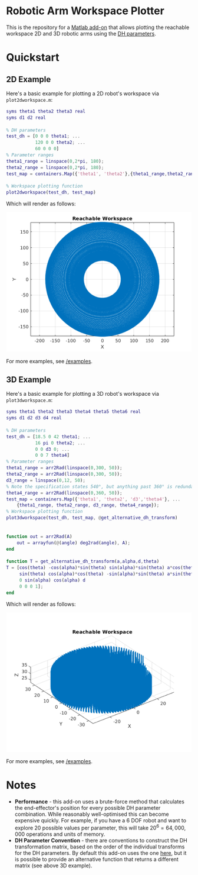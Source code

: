 # Robotic Arm Workspace Plotter
This is the repository for a [Matlab add-on](https://la.mathworks.com/matlabcentral/fileexchange/131239-2d-and-3d-robotic-arm-workspace-plotting) that allows plotting the reachable workspace 2D and 3D robotic arms using the [DH parameters](https://en.wikipedia.org/wiki/Denavit%E2%80%93Hartenberg_parameters).

# Quickstart

## 2D Example
Here's a basic example for plotting a 2D robot's workspace via `plot2dworkspace.m`:
```Matlab
syms theta1 theta2 theta3 real
syms d1 d2 real

% DH parameters
test_dh = [0 0 0 theta1; ...
           120 0 0 theta2; ...
           60 0 0 0]
% Parameter ranges
theta1_range = linspace(0,2*pi, 180);
theta2_range = linspace(0,2*pi, 180);
test_map = containers.Map({'theta1', 'theta2'},{theta1_range,theta2_range});

% Workspace plotting function
plot2dworkspace(test_dh, test_map)
```

Which will render as follows:
<p align="center">
  <img src="doc/2d_robot_example.png" />
</p>

For more examples, see [/examples](/home/niklasz/Desktop/robotic_arm_workspace/examples).

## 3D Example
Here's a basic example for plotting a 3D robot's workspace via `plot3dworkspace.m`:
```Matlab
syms theta1 theta2 theta3 theta4 theta5 theta6 real
syms d1 d2 d3 d4 real

% DH parameters
test_dh = [18.5 0 42 theta1; ...
           16 pi 0 theta2; ...
           0 0 d3 0; ...
           0 0 7 theta4]
% Parameter ranges
theta1_range = arr2Rad(linspace(0,300, 50));
theta2_range = arr2Rad(linspace(0,300, 50));
d3_range = linspace(0,12, 50);
% Note the specification states 540°, but anything past 360° is redundant
theta4_range = arr2Rad(linspace(0,360, 50));
test_map = containers.Map({'theta1', 'theta2', 'd3','theta4'}, ...
    {theta1_range, theta2_range, d3_range, theta4_range}); 
% Workspace plotting function
plot3dworkspace(test_dh, test_map, @get_alternative_dh_transform)


function out = arr2Rad(A)
    out = arrayfun(@(angle) deg2rad(angle), A);
end

function T = get_alternative_dh_transform(a,alpha,d,theta)
T = [cos(theta) -cos(alpha)*sin(theta) sin(alpha)*sin(theta) a*cos(theta)
     sin(theta) cos(alpha)*cos(theta) -sin(alpha)*sin(theta) a*sin(theta)
     0 sin(alpha) cos(alpha) d
     0 0 0 1];
end
```

Which will render as follows:
<p align="center">
  <img src="doc/3d_robot_example.png" />
</p>

For more examples, see [/examples](/home/niklasz/Desktop/robotic_arm_workspace/examples).

# Notes
- **Performance** - this add-on uses a brute-force method that calculates the end-effector's position for every possible DH parameter combination. While reasonably well-optimised this can become expensive quickly. For example, if you have a 6 DOF robot and want to explore 20 possible values per parameter, this will take $20^6 = 64,000,000$ operations and units of memory.
- **DH Parameter Convention** - there are conventions to construct the DH transformation matrix, based on the order of the individual transforms for the DH parameters. By default this add-on uses the one [here](helpers/get_DH_matrix.m), but it is possible to provide an alternative function that returns a different matrix (see above 3D example).
